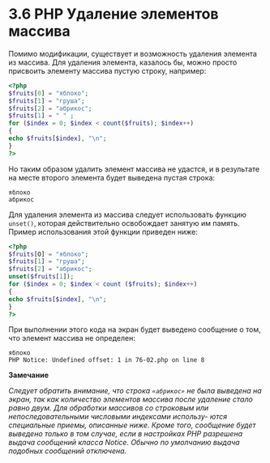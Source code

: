 # 3.6 PHP Удаление элементов массива

Помимо модификации, существует и возможность удаления элемента из 
массива. Для удаления элемента, казалось бы, можно просто присвоить элементу
массива пустую строку, например:

```php
<?php
$fruits[0] = "яблоко";
$fruits[1] = "груша";
$fruits[2] = "абрикос";
$fruits[1] = " " ;
for ($index = 0; $index < count($fruits); $index++)
{
echo $fruits[$index], "\n";
}
?>
```

Но таким образом удалить элемент массива не удастся, и в результате на 
месте второго элемента будет выведена пустая строка:
```
яблоко
абрикос
```

Для удаления элемента из массива следует использовать функцию `unset()`, 
которая действительно освобождает занятую им память. Пример использования
этой функции приведен ниже:

```php
<?php
$fruits[О] = "яблоко";
$fruits[1] = "груша";
$fruits[2] = "абрикос";
unset($fruits[1]);
for ($index = 0; $index < count ($fruits); $index++)
{
echo $fruits[$index], "\n";
}
?>
```

При выполнении этого кода на экран будет выведено сообщение о том, что
элемент массива не определен:

```
яблоко
PHP Notice: Undefined offset: 1 in 76-02.php on line 8
```

**Замечание**

*Следует обратить внимание, что строка `«абрикос»` не была выведена на экран, так
как количество элементов массива после удаление стало равно двум. Для обработки
массивов со строковым или непоследовательными числовыми индексами использу-
ются специальные приемы, описанные ниже. Кроме того, сообщение будет выведено
только в том случае, если в настройках РНР разрешена выдача сообщений класса
Notice. Обычно по умолчанию выдача подобных сообщений отключена.*